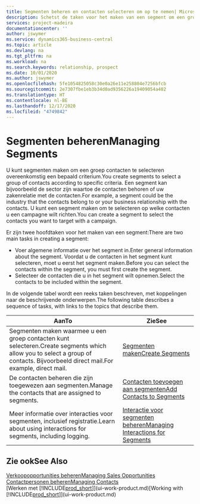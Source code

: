 ```yaml
---
title: Segmenten beheren en contacten selecteren om op te nemen| Microsoft Docs
description: Schetst de taken voor het maken van een segment om een groep contacten op basis van specifieke criteria te selecteren, bijvoorbeeld, contacten in een bepaalde branche waarop u zich wilt richten.
services: project-madeira
documentationcenter: ''
author: jswymer
ms.service: dynamics365-business-central
ms.topic: article
ms.devlang: na
ms.tgt_pltfrm: na
ms.workload: na
ms.search.keywords: relationship, prospect
ms.date: 10/01/2020
ms.author: jswymer
ms.openlocfilehash: 5fe1054825058c30e0a26e11e258804e7256bfcb
ms.sourcegitcommit: 2e7307fbe1eb3b34d0ad9356226a19409054a402
ms.translationtype: HT
ms.contentlocale: nl-BE
ms.lasthandoff: 12/17/2020
ms.locfileid: "4749842"
---
```

# <a name="managing-segments"></a><span data-ttu-id="0a8a0-103">Segmenten beheren</span><span class="sxs-lookup"><span data-stu-id="0a8a0-103">Managing Segments</span></span>
<span data-ttu-id="0a8a0-104">U kunt segmenten maken om een groep contacten te selecteren overeenkomstig een bepaald criterium.</span><span class="sxs-lookup"><span data-stu-id="0a8a0-104">You create segments to select a group of contacts according to specific criteria.</span></span> <span data-ttu-id="0a8a0-105">Een segment kan bijvoorbeeld de sector zijn waartoe de contacten behoren of uw zakenrelatie met de contacten.</span><span class="sxs-lookup"><span data-stu-id="0a8a0-105">For example, a segment could be the industry that the contacts belong to or your business relationship with the contacts.</span></span> <span data-ttu-id="0a8a0-106">U kunt een segment maken om te selecteren op welke contacten u een campagne wilt richten.</span><span class="sxs-lookup"><span data-stu-id="0a8a0-106">You can create a segment to select the contacts you want to target with a campaign.</span></span>

<span data-ttu-id="0a8a0-107">Er zijn twee hoofdtaken voor het maken van een segment:</span><span class="sxs-lookup"><span data-stu-id="0a8a0-107">There are two main tasks in creating a segment:</span></span>

* <span data-ttu-id="0a8a0-108">Voer algemene informatie over het segment in.</span><span class="sxs-lookup"><span data-stu-id="0a8a0-108">Enter general information about the segment.</span></span> <span data-ttu-id="0a8a0-109">Voordat u de contacten in het segment kunt selecteren, moet u eerst het segment maken.</span><span class="sxs-lookup"><span data-stu-id="0a8a0-109">Before you can select the contacts within the segment, you must first create the segment.</span></span>
* <span data-ttu-id="0a8a0-110">Selecteer de contacten die u in het segment wilt opnemen.</span><span class="sxs-lookup"><span data-stu-id="0a8a0-110">Select the contacts to be included within the segment.</span></span>

<span data-ttu-id="0a8a0-111">In de volgende tabel wordt een reeks taken beschreven, met koppelingen naar de beschrijvende onderwerpen.</span><span class="sxs-lookup"><span data-stu-id="0a8a0-111">The following table describes a sequence of tasks, with links to the topics that describe them.</span></span>

| <span data-ttu-id="0a8a0-112">Aan</span><span class="sxs-lookup"><span data-stu-id="0a8a0-112">To</span></span> | <span data-ttu-id="0a8a0-113">Zie</span><span class="sxs-lookup"><span data-stu-id="0a8a0-113">See</span></span> |
| --- | --- |
| <span data-ttu-id="0a8a0-114">Segmenten maken waarmee u een groep contacten kunt selecteren.</span><span class="sxs-lookup"><span data-stu-id="0a8a0-114">Create segments which allow you to select a group of contacts.</span></span> <span data-ttu-id="0a8a0-115">Bijvoorbeeld direct mail.</span><span class="sxs-lookup"><span data-stu-id="0a8a0-115">For example, direct mail.</span></span> |[<span data-ttu-id="0a8a0-116">Segmenten maken</span><span class="sxs-lookup"><span data-stu-id="0a8a0-116">Create Segments</span></span>](marketing-how-create-segment.md) |
| <span data-ttu-id="0a8a0-117">De contacten beheren die zijn toegewezen aan segmenten.</span><span class="sxs-lookup"><span data-stu-id="0a8a0-117">Manage the contacts that are assigned to segments.</span></span> |[<span data-ttu-id="0a8a0-118">Contacten toevoegen aan segmenten</span><span class="sxs-lookup"><span data-stu-id="0a8a0-118">Add Contacts to Segments</span></span>](marketing-add-contact-segment.md) |
| <span data-ttu-id="0a8a0-119">Meer informatie over interacties voor segmenten, inclusief registratie.</span><span class="sxs-lookup"><span data-stu-id="0a8a0-119">Learn about using interactions for segments, including logging.</span></span> |[<span data-ttu-id="0a8a0-120">Interactie voor segmenten beheren</span><span class="sxs-lookup"><span data-stu-id="0a8a0-120">Managing Interactions for Segments</span></span>](marketing-interaction-segments.md) |

## <a name="see-also"></a><span data-ttu-id="0a8a0-121">Zie ook</span><span class="sxs-lookup"><span data-stu-id="0a8a0-121">See Also</span></span>
[<span data-ttu-id="0a8a0-122">Verkoopopportunities beheren</span><span class="sxs-lookup"><span data-stu-id="0a8a0-122">Managing Sales Opportunities</span></span>](marketing-manage-sales-opportunities.md)  
[<span data-ttu-id="0a8a0-123">Contactpersonen beheren</span><span class="sxs-lookup"><span data-stu-id="0a8a0-123">Managing Contacts</span></span>](marketing-contacts.md)  
<span data-ttu-id="0a8a0-124">[Werken met [!INCLUDE[prod_short](includes/prod_short.md)]](ui-work-product.md)</span><span class="sxs-lookup"><span data-stu-id="0a8a0-124">[Working with [!INCLUDE[prod_short](includes/prod_short.md)]](ui-work-product.md)</span></span>

